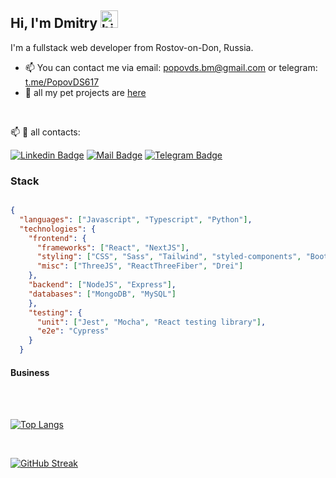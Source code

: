 ## Hi, I'm Dmitry <img src="https://user-images.githubusercontent.com/1303154/88677602-1635ba80-d120-11ea-84d8-d263ba5fc3c0.gif" width="28px" height="28px" alt="hi">

I'm a fullstack web developer from Rostov-on-Don, Russia.

 <!-- - 🛠️ I’m currently working at ________ -->  
 - 📫 You can contact me via email: [popovds.bm@gmail.com](mailto:popovds.bm@gmail.com) or telegram: [t.me/PopovDS617](https://t.me/PopovDS617) 
 -  💼 all my pet projects are [here](https://github.com/PopovDS617/list-of-pet-projects/blob/master/list.md)
<br/>

:mailbox:  📯 all contacts:

 [![Linkedin Badge](https://img.shields.io/badge/-popov-0e76a8?style=flat&labelColor=0e76a8&logo=linkedin&logoColor=white)](https://www.linkedin.com/in/dmitry-popov-872b50261/)
 [![Mail Badge](https://img.shields.io/badge/-popovds.bm-c0392b?style=flat&labelColor=c0392b&logo=gmail&logoColor=white)](mailto:popovds.bm@gmail.com)
 [![Telegram Badge](https://img.shields.io/badge/-PopovDS617-white?style=flat&labelColor=0e76a&logo=telegram&logoColor=blue)](https://t.me/PopovDS617)
 


### Stack

```json

{
  "languages": ["Javascript", "Typescript", "Python"],
  "technologies": {
    "frontend": {
      "frameworks": ["React", "NextJS"],
      "styling": ["CSS", "Sass", "Tailwind", "styled-components", "Bootstrap","ChakraUI"],
      "misc": ["ThreeJS", "ReactThreeFiber", "Drei"]
    },
    "backend": ["NodeJS", "Express"],
    "databases": ["MongoDB", "MySQL"]
    },
    "testing": {
      "unit": ["Jest", "Mocha", "React testing library"],
      "e2e": "Cypress"
    }
  }


```




#### Business
<!--- - :paperclip: [My Resume/CV](empty) -->
 <br/>
 
 

 
 
<br/>

[![Top Langs](https://github-readme-stats.vercel.app/api/top-langs/?username=PopovDS617&layout=compact&theme=highcontrast&langs_count=8)](https://github.com/anuraghazra/github-readme-stats)

<br/>

[![GitHub Streak](https://streak-stats.demolab.com/?user=PopovDS617&theme=highcontrast)](https://git.io/streak-stats)
 
